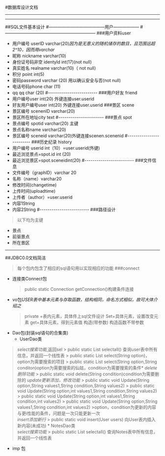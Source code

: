 #数据库设计文档
_____________________________
- - - - -----------------------
##SQL文件基本设计
#—————————————用户——————
#—————————————————————
###用户资料user
*  用户编号 userID varchar(20)*因为是无意义的随机储存的数目，且范围远超2^10，因而用varchar*
* 昵称 nickname varchar(10)
* 身份证号码非空 identyId int(17)(not null)
* 真实姓名 realname varchar(10)（ not null）
* 积分 point int(5)
* 密码password varchar (20) 用以确认安全与否(not null)
* 电话号码phone char (11)
* qq        qq char (20)
#-------------------------
###用户好友 friend
* 用户编号user int(20) 外键连接user.userid
* 好友用户编号user int(20) 外键连接user.userid
###景区 scene
* 景区编号 scenenID varchar(20)
* 景区所在地址city text
#-----------------------
###景点 spot
* 景点编号 spotid varchar(20) 主键
* 景点名称name varchar(20)
* 景区编号 sceneid  varchar(20)外键连接scenen.scenenid
#-------------------------
###历史纪录 history
* 用户编号 userid int（10）=user.userid(外键)
* 最近浏览景点=spot.id int (20)
* 最近浏览景区=spot.sceneidint(20)
#-------------------------
###文件信息
* 文件编号（graphID）varchar 20
* 名称（name）varchar20
* 修改时间(changetime)
* 上传时间(uploadtime)
* 上传者（author）=user.userid
* 内容1String
* 内容2String
#-------------------------
###路径设计
>以下均为主键
* 景点
*   前驱景点
* 所在景区
-------------------------------------------------------
##JDBC0.0文档简洁
> 每个包内包含了相应的sql语句用以实现相应的功能
###connect
* 连接类Connect包
  > public static Connection getConnection()构建条件连接
* vo包*USER表中基本元素与存取函数，结构相同，命名方式相似，故可大体介绍之*
   >private +表内元素，具体件上sql文件设计
  >Set+具体元素，设置改变元素
   >get+具体元素，得到元素值
   >构造(带参数)
   > 构造函数不带参数
* Dao包(封装sql语句的合集类)
     * UserDao类
 >   *select搜索功能*,返回sel
          > public static List<User> selectall() 查询user表中所有信息，并返回一个线性表
          > public static List<User> select(String option)，option为需要搜索的项目
          >  public static List<User> select(String option,String conditon)option为需要搜索的仙姑，condition为需要搜索的条件*
 > *delete删除功能*
        > public static void  delete(String condition)condition为需要删除的
 >*update更新添加，修改功能* 
       >  public static void Update(String option,String values1,String condition,String values2)
       > public static void Update(String option,int values1,String condition,String values2) 
       >  public static void Update(String option,int values1,String condition,int values2)
       >   public static void Update(String option,String values1,String condition,int values2)
       >option，condition为更新的内容与更i性能的条件，问题是一次只能更新一次  
   >*insert添加新行*
        >   public static void insert(User users) 向User表内插入新内容(未成功)
     *   NotesDao类  
*select搜索功能*
          > public static List<Notes> selectall() 查询Notes表中所有信息，并返回一个线性表
        

* imp 包


